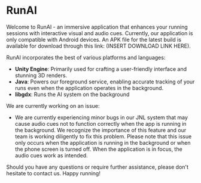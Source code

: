 # RunAI

Welcome to RunAI - an immersive application that enhances your running sessions with interactive visual and audio cues. Currently, our application is only compatible with Android devices. An APK file for the latest build is available for download through this link: (INSERT DOWNLOAD LINK HERE).

RunAI incorporates the best of various platforms and languages:

- **Unity Engine**: Primarily used for crafting a user-friendly interface and stunning 3D renders.
- **Java**: Powers our foreground service, enabling accurate tracking of your runs even when the application operates in the background.
- **libgdx**: Runs the AI system on the background

We are currently working on an issue:

- We are currently experiencing minor bugs in our JNL system that may cause audio cues not to function correctly when the app is running in the background. We recognize the importance of this feature and our team is working diligently to fix this problem. Please note that this issue only occurs when the application is running in the background or when the phone screen is turned off. When the application is in focus, the audio cues work as intended.

Should you have any questions or require further assistance, please don't hesitate to contact us. Happy running!
